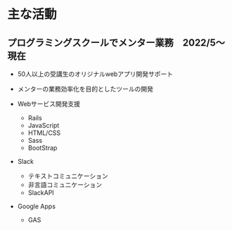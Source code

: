 # 主な活動
## プログラミングスクールでメンター業務　2022/5～現在


 - 50人以上の受講生のオリジナルwebアプリ開発サポート
 - メンターの業務効率化を目的としたツールの開発

- Webサービス開発支援
  - Rails
  - JavaScript
  - HTML/CSS
  - Sass
  - BootStrap
- Slack
  - テキストコミュニケーション
  - 非言語コミュニケーション
  - SlackAPI
- Google Apps
  - GAS
